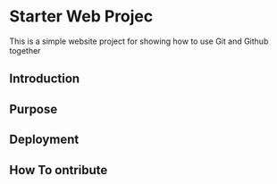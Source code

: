 # Starter Web Projec
 This is a simple website project for showing how to use Git and Github together

## Introduction

## Purpose

## Deployment

## How To ontribute